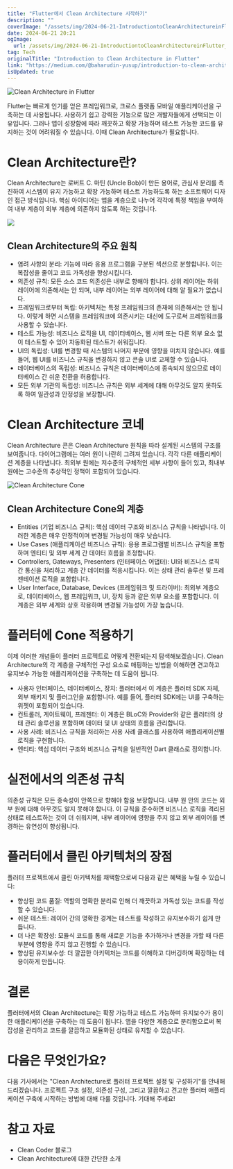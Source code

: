 ```yaml
---
title: "Flutter에서 Clean Architecture 시작하기"
description: ""
coverImage: "/assets/img/2024-06-21-IntroductiontoCleanArchitectureinFlutter_0.png"
date: 2024-06-21 20:21
ogImage: 
  url: /assets/img/2024-06-21-IntroductiontoCleanArchitectureinFlutter_0.png
tag: Tech
originalTitle: "Introduction to Clean Architecture in Flutter"
link: "https://medium.com/@baharudin-yusup/introduction-to-clean-architecture-in-flutter-41260acdda3d"
isUpdated: true
---
```







![Clean Architecture in Flutter](/assets/img/2024-06-21-IntroductiontoCleanArchitectureinFlutter_0.png)

Flutter는 빠르게 인기를 얻은 프레임워크로, 크로스 플랫폼 모바일 애플리케이션을 구축하는 데 사용됩니다. 사용하기 쉽고 강력한 기능으로 많은 개발자들에게 선택되는 이유입니다. 그러나 앱이 성장함에 따라 깨끗하고 확장 가능하며 테스트 가능한 코드를 유지하는 것이 어려워질 수 있습니다. 이때 Clean Architecture가 필요합니다.

# Clean Architecture란?

Clean Architecture는 로버트 C. 마틴 (Uncle Bob)이 만든 용어로, 관심사 분리를 촉진하여 시스템이 유지 가능하고 확장 가능하며 테스트 가능하도록 하는 소프트웨어 디자인 접근 방식입니다. 핵심 아이디어는 앱을 계층으로 나누어 각각에 특정 책임을 부여하여 내부 계층이 외부 계층에 의존하지 않도록 하는 것입니다.


<div class="content-ad"></div>

<img src="/assets/img/2024-06-21-IntroductiontoCleanArchitectureinFlutter_1.png" />

## Clean Architecture의 주요 원칙

- 염려 사항의 분리: 기능에 따라 응용 프로그램을 구분된 섹션으로 분할합니다. 이는 복잡성을 줄이고 코드 가독성을 향상시킵니다.
- 의존성 규칙: 모든 소스 코드 의존성은 내부로 향해야 합니다. 상위 레이어는 하위 레이어에 의존해서는 안 되며, 내부 레이어는 외부 레이어에 대해 알 필요가 없습니다.
- 프레임워크로부터 독립: 아키텍처는 특정 프레임워크의 존재에 의존해서는 안 됩니다. 이렇게 하면 시스템을 프레임워크에 의존시키는 대신에 도구로써 프레임워크를 사용할 수 있습니다.
- 테스트 가능성: 비즈니스 로직을 UI, 데이터베이스, 웹 서버 또는 다른 외부 요소 없이 테스트할 수 있어 자동화된 테스트가 쉬워집니다.
- UI의 독립성: UI를 변경할 때 시스템의 나머지 부분에 영향을 미치지 않습니다. 예를 들어, 웹 UI를 비즈니스 규칙을 변경하지 않고 콘솔 UI로 교체할 수 있습니다.
- 데이터베이스의 독립성: 비즈니스 규칙은 데이터베이스에 종속되지 않으므로 데이터베이스 간 쉬운 전환을 허용합니다.
- 모든 외부 기관의 독립성: 비즈니스 규칙은 외부 세계에 대해 아무것도 알지 못하도록 하여 일관성과 안정성을 보장합니다.

# Clean Architecture 코네

<div class="content-ad"></div>

Clean Architecture 콘은 Clean Architecture 원칙을 따라 설계된 시스템의 구조를 보여줍니다. 다이어그램에는 여러 원이 나란히 그려져 있습니다. 각각 다른 애플리케이션 계층을 나타냅니다. 최외부 원에는 저수준의 구체적인 세부 사항이 들어 있고, 최내부 원에는 고수준의 추상적인 정책이 포함되어 있습니다.

![Clean Architecture Cone](/assets/img/2024-06-21-IntroductiontoCleanArchitectureinFlutter_2.png)

## Clean Architecture Cone의 계층

- Entities (기업 비즈니스 규칙): 핵심 데이터 구조와 비즈니스 규칙을 나타냅니다. 이러한 계층은 매우 안정적이며 변경될 가능성이 매우 낮습니다.
- Use Cases (애플리케이션 비즈니스 규칙): 응용 프로그램별 비즈니스 규칙을 포함하며 엔티티 및 외부 세계 간 데이터 흐름을 조정합니다.
- Controllers, Gateways, Presenters (인터페이스 어댑터): UI와 비즈니스 로직 간 통신을 처리하고 계층 간 데이터를 적응시킵니다. 이는 상태 관리 솔루션 및 프레젠테이션 로직을 포함합니다.
- User Interface, Database, Devices (프레임워크 및 드라이버): 최외부 계층으로, 데이터베이스, 웹 프레임워크, UI, 장치 등과 같은 외부 요소를 포함합니다. 이 계층은 외부 세계와 상호 작용하며 변경될 가능성이 가장 높습니다.

<div class="content-ad"></div>

# 플러터에 Cone 적용하기

이제 이러한 개념들이 플러터 프로젝트로 어떻게 전환되는지 탐색해보겠습니다. Clean Architecture의 각 계층을 구체적인 구성 요소로 매핑하는 방법을 이해하면 견고하고 유지보수 가능한 애플리케이션을 구축하는 데 도움이 됩니다.

- 사용자 인터페이스, 데이터베이스, 장치: 플러터에서 이 계층은 플러터 SDK 자체, 외부 패키지 및 플러그인을 포함합니다. 예를 들어, 플러터 SDK에는 UI를 구축하는 위젯이 포함되어 있습니다.
- 컨트롤러, 게이트웨이, 프레젠터: 이 계층은 BLoC와 Provider와 같은 플러터의 상태 관리 솔루션을 포함하며 데이터 및 UI 상태의 흐름을 관리합니다.
- 사용 사례: 비즈니스 규칙을 처리하는 사용 사례 클래스를 사용하여 애플리케이션별 로직을 구현합니다.
- 엔티티: 핵심 데이터 구조와 비즈니스 규칙을 일반적인 Dart 클래스로 정의합니다.

# 실전에서의 의존성 규칙

<div class="content-ad"></div>

의존성 규칙은 모든 종속성이 안쪽으로 향해야 함을 보장합니다. 내부 원 안의 코드는 외부 원에 대해 아무것도 알지 못해야 합니다. 이 규칙을 준수하면 비즈니스 로직을 격리된 상태로 테스트하는 것이 더 쉬워지며, 내부 레이어에 영향을 주지 않고 외부 레이어를 변경하는 유연성이 향상됩니다.

# 플러터에서 클린 아키텍처의 장점

플러터 프로젝트에서 클린 아키텍처를 채택함으로써 다음과 같은 혜택을 누릴 수 있습니다:

- 향상된 코드 품질: 역할의 명확한 분리로 인해 더 깨끗하고 가독성 있는 코드를 작성할 수 있습니다.
- 쉬운 테스트: 레이어 간의 명확한 경계는 테스트를 작성하고 유지보수하기 쉽게 만듭니다.
- 더 나은 확장성: 모듈식 코드를 통해 새로운 기능을 추가하거나 변경을 가할 때 다른 부분에 영향을 주지 않고 진행할 수 있습니다.
- 향상된 유지보수성: 더 깔끔한 아키텍처는 코드를 이해하고 디버깅하며 확장하는 데 용이하게 만듭니다.

<div class="content-ad"></div>

# 결론

플러터에서의 Clean Architecture는 확장 가능하고 테스트 가능하며 유지보수가 용이한 애플리케이션을 구축하는 데 도움이 됩니다. 앱을 다양한 계층으로 분리함으로써 복잡성을 관리하고 코드를 깔끔하고 모듈화된 상태로 유지할 수 있습니다.

# 다음은 무엇인가요?

다음 기사에서는 "Clean Architecture로 플러터 프로젝트 설정 및 구성하기"를 안내해 드리겠습니다. 프로젝트 구조 설정, 의존성 구성, 그리고 깔끔하고 견고한 플러터 애플리케이션 구축에 시작하는 방법에 대해 다룰 것입니다. 기대해 주세요!

<div class="content-ad"></div>

# 참고 자료

- Clean Coder 블로그
- Clean Architecture에 대한 간단한 소개